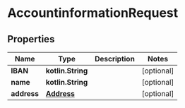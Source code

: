 
# AccountinformationRequest

## Properties
Name | Type | Description | Notes
------------ | ------------- | ------------- | -------------
**IBAN** | **kotlin.String** |  |  [optional]
**name** | **kotlin.String** |  |  [optional]
**address** | [**Address**](Address.md) |  |  [optional]



